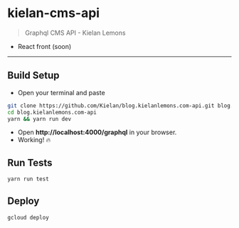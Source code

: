 # kielan-cms-api

> Graphql CMS API - Kielan Lemons

- React front (soon)

---

## Build Setup

- Open your terminal and paste
``` bash
git clone https://github.com/Kielan/blog.kielanlemons.com-api.git blog.kielanlemons.com-api
cd blog.kielanlemons.com-api
yarn && yarn run dev
```
- Open **http://localhost:4000/graphql** in your browser.
- Working! :fire:

## Run Tests
```bash
yarn run test
```

## Deploy
```bash
gcloud deploy
```
